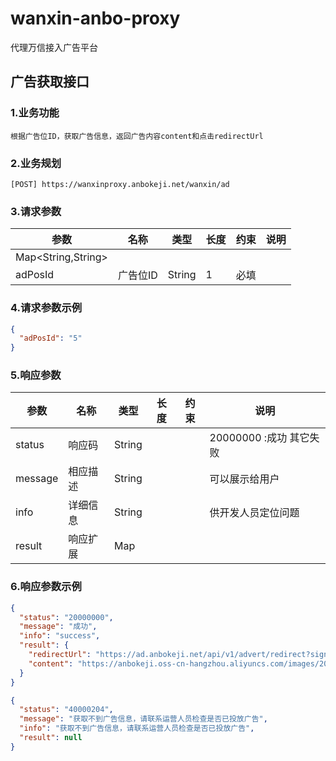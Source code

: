 # wanxin-anbo-proxy
代理万信接入广告平台

## 广告获取接口
### 1.业务功能
    根据广告位ID，获取广告信息，返回广告内容content和点击redirectUrl
    
### 2.业务规划
    [POST] https://wanxinproxy.anbokeji.net/wanxin/ad
    
### 3.请求参数
| **参数**           | **名称** | **类型** | **长度** | **约束** | **说明** |
| ------------------ | -------- | -------- | -------- | -------- | -------- |
| Map<String,String> |          |          |          |          |          |
| adPosId            | 广告位ID | String   | 1        | 必填     |          |

### 4.请求参数示例
```json
{
  "adPosId": "5"
}
```

### 5.响应参数
| **参数**      | **名称** | **类型** | **长度** | **约束** | **说明**                                 |
| ------------- | -------- | -------- | -------- | -------- | ---------------------------------------- |
| status        | 响应码   | String   |          |          | 20000000 :成功 其它失败                  |
| message       | 相应描述 | String   |          |          | 可以展示给用户                           |
| info          | 详细信息 | String   |          |          | 供开发人员定位问题                       |
| result        | 响应扩展 | Map      |          |          |                                          |

### 6.响应参数示例

```json
{
  "status": "20000000",
  "message": "成功",
  "info": "success",
  "result": {
    "redirectUrl": "https://ad.anbokeji.net/api/v1/advert/redirect?sign=MEUCIFNO5n19I2U3mnqK5vmIi2I/cTWZ7MwrxbC9wlw04y5rAiEA6R5zpTttd4rw9iKyZQV0WK1+qi6fE45OORFyhi+Qtz0=&adId=36099463137562624&partnerId=2004675897&parkId=18511223344",
    "content": "https://anbokeji.oss-cn-hangzhou.aliyuncs.com/images/20200618/泊斯特-支付后113315144541.jpg"
  }
}
```

```json
{
  "status": "40000204",
  "message": "获取不到广告信息，请联系运营人员检查是否已投放广告",
  "info": "获取不到广告信息，请联系运营人员检查是否已投放广告",
  "result": null
}
```

